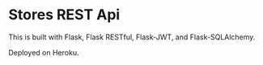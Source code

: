 # Stores REST Api

This is built with Flask, Flask RESTful, Flask-JWT, and Flask-SQLAlchemy.

Deployed on Heroku.
